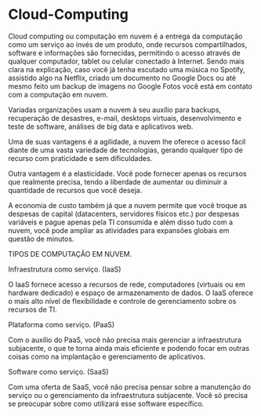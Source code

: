 # Cloud-Computing
Cloud computing ou computação em nuvem é a entrega da computação como um serviço ao invés de um produto, onde recursos compartilhados, software e informações são fornecidas, permitindo o acesso através de qualquer computador, tablet ou celular conectado à Internet. Sendo mais clara na explicação, caso você já tenha escutado uma música no Spotify, assistido algo na Netflix, criado um documento no Google Docs ou até mesmo feito um backup de imagens no Google Fotos você está em contato com a computação em nuvem.

Variadas organizações usam a nuvem à seu auxílio para backups, recuperação de desastres, e-mail, desktops virtuais, desenvolvimento e teste de software, análises de big data e aplicativos web. 

Uma de suas vantagens é a agilidade, a nuvem lhe oferece o acesso fácil diante de uma vasta variedade de tecnologias, gerando qualquer tipo de recurso com praticidade e sem dificuldades.

Outra vantagem é a elasticidade. Você pode fornecer apenas os recursos que realmente precisa, tendo a liberdade de aumentar ou diminuir a quantidade de recursos que você deseja.

A economia de custo também já que a nuvem permite que você troque as despesas de capital (datacenters, servidores físicos etc.) por despesas variáveis e pague apenas pela TI consumida e além disso tudo com a nuvem, você pode ampliar as atividades para expansões globais em questão de minutos.

TIPOS DE COMPUTAÇÃO EM NUVEM.

Infraestrutura como serviço. (IaaS)

O IaaS fornece acesso a recursos de rede, computadores (virtuais ou em hardware dedicado) e espaço de armazenamento de dados. O IaaS oferece o mais alto nível de flexibilidade e controle de gerenciamento sobre os recursos de TI. 

Plataforma como serviço. (PaaS)

Com o auxílio do PaaS, você não precisa mais gerenciar a infraestrutura subjacente, o que te torna ainda mais eficiente e podendo focar em outras coisas como na implantação e gerenciamento de aplicativos.

Software como serviço. (SaaS)

Com uma oferta de SaaS, você não precisa pensar sobre a manutenção do serviço ou o gerenciamento da infraestrutura subjacente. Você só precisa se preocupar sobre como utilizará esse software específico. 

